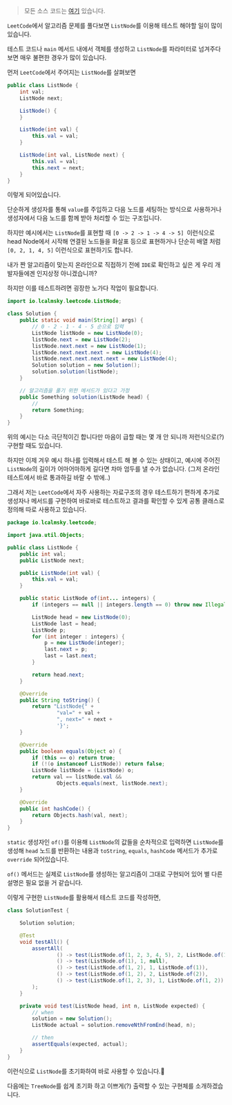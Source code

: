 > 모든 소스 코드는 [여기](https://github.com/lcalmsky/leetcode) 있습니다.

`LeetCode`에서 알고리즘 문제를 풀다보면 `ListNode`를 이용해 테스트 해야할 일이 많이 있습니다.

테스트 코드나 `main` 메서드 내에서 객체를 생성하고 `ListNode`를 파라미터로 넘겨주다보면 매우 불편한 경우가 많이 있습니다.

먼저 `LeetCode`에서 주어지는 `ListNode`를 살펴보면

```java
public class ListNode {
    int val;
    ListNode next;

    ListNode() {
    }

    ListNode(int val) {
        this.val = val;
    }

    ListNode(int val, ListNode next) {
        this.val = val;
        this.next = next;
    }
}
```

이렇게 되어있습니다.

단순하게 생성자를 통해 `value`를 주입하고 다음 노드를 세팅하는 방식으로 사용하거나 생성자에서 다음 노드를 함께 받아 처리할 수 있는 구조입니다.

하지만 예시에서는 `ListNode`를 표현할 때 `[0 -> 2 -> 1 -> 4 -> 5] `이런식으로 head Node에서 시작해 연결된 노드들을 화살표 등으로 표현하거나 단순히 배열 처럼 `[0, 2, 1, 4, 5]` 이런식으로 표현하기도 합니다.

내가 짠 알고리즘이 맞는지 온라인으로 직접하기 전에 `IDE`로 확인하고 싶은 게 우리 개발자들에겐 인지상정 아니겠습니까?

하지만 이를 테스트하려면 굉장한 노가다 작업이 필요합니다.

```java
import io.lcalmsky.leetcode.ListNode;

class Solution {
    public static void main(String[] args) {
        // 0 - 2 - 1 - 4 - 5 순으로 입력
        ListNode listNode = new ListNode(0);
        listNode.next = new ListNode(2);
        listNode.next.next = new ListNode(1);
        listNode.next.next.next = new ListNode(4);
        listNode.next.next.next.next = new ListNode(4);
        Solution solution = new Solution();
        solution.solution(listNode);
    }

    // 알고리즘을 풀기 위한 메서드가 있다고 가정
    public Something solution(ListNode head) {
        // 
        return Something;
    }
}
```

위의 예시는 다소 극단적이긴 합니다만 마음이 급할 때는 몇 개 안 되니까 저런식으로(?) 구현할 때도 있습니다.

하지만 이제 겨우 예시 하나를 입력해서 테스트 해 볼 수 있는 상태이고, 예시에 주어진 `ListNode`의 길이가 어마어마하게 길다면 차마 엄두를 낼 수가 없습니다. (그저 온라인 테스트에서 바로 통과하길 바랄 수 밖에..)

그래서 저는 `LeetCode`에서 자주 사용하는 자료구조의 경우 테스트하기 편하게 추가로 생성자나 메서드를 구현하여 바로바로 테스트하고 결과를 확인할 수 있게 공통 클래스로 정의해 따로 사용하고 있습니다.

```java
package io.lcalmsky.leetcode;

import java.util.Objects;

public class ListNode {
    public int val;
    public ListNode next;

    public ListNode(int val) {
        this.val = val;
    }

    public static ListNode of(int... integers) {
        if (integers == null || integers.length == 0) throw new IllegalArgumentException();

        ListNode head = new ListNode(0);
        ListNode last = head;
        ListNode p;
        for (int integer : integers) {
            p = new ListNode(integer);
            last.next = p;
            last = last.next;
        }

        return head.next;
    }

    @Override
    public String toString() {
        return "ListNode{" +
                "val=" + val +
                ", next=" + next +
                '}';
    }

    @Override
    public boolean equals(Object o) {
        if (this == o) return true;
        if (!(o instanceof ListNode)) return false;
        ListNode listNode = (ListNode) o;
        return val == listNode.val &&
                Objects.equals(next, listNode.next);
    }

    @Override
    public int hashCode() {
        return Objects.hash(val, next);
    }
}
```

`static` 생성자인 `of()`를 이용해 `ListNode`의 값들을 순차적으로 입력하면 `ListNode`를 생성해 `head` 노드를 반환하는 내용과 `toString`, `equals`, `hashCode` 메서드가 추가로 `override` 되어있습니다.

`of()` 메서드는 실제로 `ListNode`를 생성하는 알고리즘이 그대로 구현되어 있어 별 다른 설명은 필요 없을 거 같습니다.

이렇게 구현한 `ListNode`를 활용해서 테스트 코드를 작성하면,

```java
class SolutionTest {

    Solution solution;

    @Test
    void testAll() {
        assertAll(
                () -> test(ListNode.of(1, 2, 3, 4, 5), 2, ListNode.of(1, 2, 3, 5)),
                () -> test(ListNode.of(1), 1, null),
                () -> test(ListNode.of(1, 2), 1, ListNode.of(1)),
                () -> test(ListNode.of(1, 2), 2, ListNode.of(2)),
                () -> test(ListNode.of(1, 2, 3), 1, ListNode.of(1, 2))
        );
    }

    private void test(ListNode head, int n, ListNode expected) {
        // when
        solution = new Solution();
        ListNode actual = solution.removeNthFromEnd(head, n);

        // then
        assertEquals(expected, actual);
    }
}
```

이런식으로 `ListNode`를 초기화하여 바로 사용할 수 있습니다.👻

다음에는 `TreeNode`를 쉽게 초기화 하고 이쁘게(?) 출력할 수 있는 구현체를 소개하겠습니다.